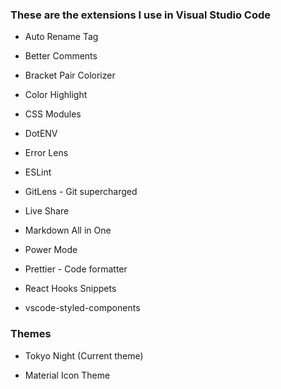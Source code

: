 ### These are the extensions I use in Visual Studio Code

- Auto Rename Tag

- Better Comments

- Bracket Pair Colorizer

- Color Highlight

- CSS Modules

- DotENV

- Error Lens

- ESLint

- GitLens - Git supercharged
  
- Live Share

- Markdown All in One

- Power Mode

- Prettier - Code formatter

- React Hooks Snippets
  
- vscode-styled-components

### Themes

- Tokyo Night (Current theme)
  
- Material Icon Theme

